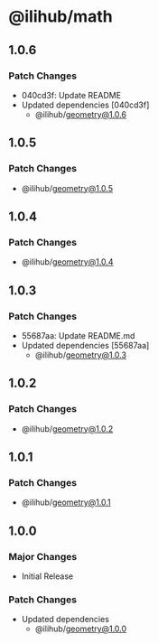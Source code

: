 # @ilihub/math

## 1.0.6

### Patch Changes

- 040cd3f: Update README
- Updated dependencies [040cd3f]
  - @ilihub/geometry@1.0.6

## 1.0.5

### Patch Changes

- @ilihub/geometry@1.0.5

## 1.0.4

### Patch Changes

- @ilihub/geometry@1.0.4

## 1.0.3

### Patch Changes

- 55687aa: Update README.md
- Updated dependencies [55687aa]
  - @ilihub/geometry@1.0.3

## 1.0.2

### Patch Changes

- @ilihub/geometry@1.0.2

## 1.0.1

### Patch Changes

- @ilihub/geometry@1.0.1

## 1.0.0

### Major Changes

- Initial Release

### Patch Changes

- Updated dependencies
  - @ilihub/geometry@1.0.0
